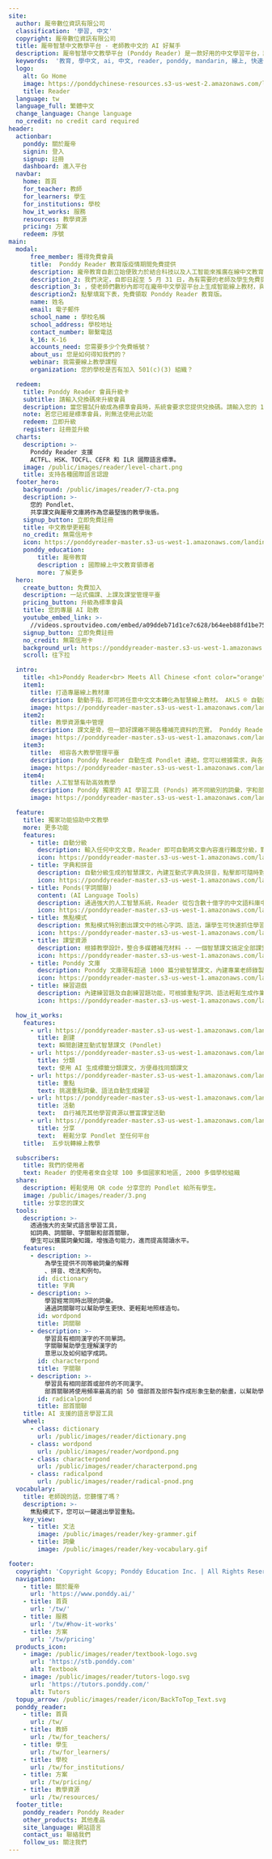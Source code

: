 ```yaml
---
site:
  author: 龎帝數位資訊有限公司
  classification: '學習, 中文'
  copyright: 龎帝數位資訊有限公司
  title: 龎帝智慧中文教學平台 - 老師教中文的 AI 好幫手
  description: 龎帝智慧中文教學平台 (Ponddy Reader) 是一款好用的中文學習平台，讓老師可以快速創建教材，統整學習資源，以及進行線上課程的互動練習。
  keywords:  '教育, 學中文, ai, 中文, reader, ponddy, mandarin, 線上, 快速備課, 華語, 龎帝, 學生, 互動'
  logo:
    alt: Go Home
    image: https://ponddychinese-resources.s3-us-west-2.amazonaws.com/logos/tutors/TutorsLanding_140x32.svg
    title: Reader
  language: tw
  language_full: 繁體中文
  change_language: Change language
  no_credit: no credit card required
header:
  actionbar:
    ponddy: 關於龎帝
    signin: 登入
    signup: 註冊
    dashboard: 進入平台
  navbar:
    home: 首頁
    for_teacher: 教師
    for_learners: 學生
    for_institutions: 學校
    how_it_works: 服務
    resources: 教學資源
    pricing: 方案
    redeem: 序號
main:
  modal:
      free_member: 獲得免費會員
      title:  Ponddy Reader 教育版疫情期間免費提供
      description: 龐帝教育自創立始便致力於結合科技以及人工智能來推廣在線中文教育，為了最大限度降低疫情對教育的影響，讓因學校關閉而被迫停止線下學習的學子在家也能繼續學習中文，
      description_2: 我們決定，自即日起至 5 月 31 日，為有需要的老師及學生免費提供 Ponddy Reader 教育版
      description_3: ，使老師們數秒內即可在龐帝中文學習平台上生成智能線上教材，與學生共享，實現實體到線上課堂的無縫轉換。
      description2: 點擊填寫下表，免費領取 Ponddy Reader 教育版。
      name: 姓名
      email: 電子郵件
      school_name : 學校名稱
      school_address: 學校地址
      contact_number: 聯繫電話
      k_16: K-16
      accounts_need: 您需要多少个免費帳號？
      about_us: 您是如何得知我們的？
      webinar: 我需要線上教學課程
      organization: 您的學校是否有加入 501(c)(3) 組織？

  redeem:
    title: Ponddy Reader 會員升級卡
    subtitle: 請輸入兌換碼來升級會員
    description: 當您嘗試升級成為標準會員時，系統會要求您提供兌換碼。請輸入您的 16 位兌換碼。
    note: 若您已經是標準會員，則無法使用此功能
    redeem: 立即升級
    register: 註冊並升級
  charts:
    description: >-
      Ponddy Reader 支援
      ACTFL、HSK、TOCFL、CEFR 和 ILR 國際語言標準。
    image: /public/images/reader/level-chart.png
    title: 支持各種國際語言認證
  footer_hero:
    background: /public/images/reader/7-cta.png
    description: >-
      您的 Pondlet、
      共享課文與龎帝文庫將作為您最堅強的教學後盾。
    signup_button: 立即免費註冊
    title: 中文教學更輕鬆
    no_credit: 無需信用卡
    icon: https://ponddyreader-master.s3-us-west-1.amazonaws.com/landing/statics/media/for_teacher/icon/icon_girl.svg
    ponddy_education:
        title: 龎帝教育
        description : 國際線上中文教育領導者
        more: 了解更多
  hero:
    create_button: 免費加入
    description: 一站式備課、上課及課堂管理平臺
    pricing_button: 升級為標準會員
    title: 您的專屬 AI 助教
    youtube_embed_link: >-
      //videos.sproutvideo.com/embed/a09ddeb71d1ce7c628/b64eeb88fd1be758?playerTheme=dark&playerColor=
    signup_button: 立即免費註冊
    no_credit: 無需信用卡
    background_url: https://ponddyreader-master.s3-us-west-1.amazonaws.com/landing/statics/media/for_teacher/index_bkg.png
    scroll: 往下拉

  intro:
    title: <h1>Ponddy Reader<br> Meets All Chinese <font color="orange">Teaching</font> and <font color="orange">Learning</font> Needs</h1>
    item1:
      title: 打造專屬線上教材庫
      description: 動動手指，即可將任意中文文本轉化為智慧線上教材。 AKLS ® 自動將內容分級、智能識別生詞和語法、內置拼音詞典，並產出練習題，從此輕鬆備課，打造專屬教材庫！
      image: https://ponddyreader-master.s3-us-west-1.amazonaws.com/landing/statics/media/for_teacher/pic_01.png
    item2:
      title: 教學資源集中管理
      description: 課文是骨，但一節好課離不開各種補充資料的充實。 Ponddy Reader 支援多媒體內容嵌入，不論您選擇怎樣的教學設計，一個 Pondlet 即可搞定。
      image: https://ponddyreader-master.s3-us-west-1.amazonaws.com/landing/statics/media/for_teacher/pic_02.png
    item3:
      title:  相容各大教學管理平臺
      description: Ponddy Reader 自動生成 Pondlet 連結，您可以根據需求，與各大教學管理平臺同時使用，進行課堂及教學資源管理。
      image: https://ponddyreader-master.s3-us-west-1.amazonaws.com/landing/statics/media/for_teacher/pic_03.png
    item4:
      title: 人工智慧有助高效教學
      description: Ponddy 獨家的 AI 學習工具 (Ponds) 將不同級別的詞彙，字和部首生成智慧關聯，幫助學生查缺補漏、輔助字詞記憶；更有多款遊戲化練習，方便指派作業，並且支援多人比賽模式，讓學生在玩中學，輕鬆進步。
      image: https://ponddyreader-master.s3-us-west-1.amazonaws.com/landing/statics/media/for_teacher/pic_04.png

  feature:
    title: 獨家功能協助中文教學
    more: 更多功能
    features:
      - title: 自動分級
        description: 輸入任何中文文章，Reader 即可自動將文章內容進行難度分級，對應 ACTFL, HSK, TOCFL, CEFR 以及 ILR 等多種國際華語認證標準。
        icon: https://ponddyreader-master.s3-us-west-1.amazonaws.com/landing/statics/media/for_teacher/icon/icon_01.svg
      - title: 字典和拼音
        description: 自動分級生成的智慧課文，內建互動式字典及拼音，點擊即可隨時對照。
        icon: https://ponddyreader-master.s3-us-west-1.amazonaws.com/landing/statics/media/for_teacher/icon/icon_07.svg
      - title: Ponds(字詞關聯)
        content: (AI Language Tools)
        description: 通過強大的人工智慧系統，Reader 從包含數十億字的中文語料庫中，提取字、詞、部首，並形成相關聯的網路—“Ponds”。借助 Ponds，學生即可輕鬆累積單詞、學習遣詞造句，並提高閱讀理解力。
        icon: https://ponddyreader-master.s3-us-west-1.amazonaws.com/landing/statics/media/for_teacher/icon/icon_03.svg
      - title: 焦點模式
        description: 焦點模式特別劃出課文中的核心字詞、語法，讓學生可快速抓住學習重點。
        icon: https://ponddyreader-master.s3-us-west-1.amazonaws.com/landing/statics/media/for_teacher/icon/icon_04.svg
      - title: 課堂資源
        description: 根據教學設計，整合多媒體補充材料 -- 一個智慧課文搞定全部課堂素材。
        icon: https://ponddyreader-master.s3-us-west-1.amazonaws.com/landing/statics/media/for_teacher/icon/icon_05.svg
      - title: Ponddy 文庫
        description: Ponddy 文庫現有超過 1000 篇分級智慧課文，內建專業老師錄製的發音，及針對性的練習題，無論教學、自學皆可直接使用。
        icon: https://ponddyreader-master.s3-us-west-1.amazonaws.com/landing/statics/media/for_teacher/icon/icon_02.svg
      - title: 練習遊戲
        description: 內建練習題及自創練習題功能，可根據重點字詞、語法輕鬆生成作業題目，還可組團進行練習，並自動追蹤使用者練習結果，方便又高效
        icon: https://ponddyreader-master.s3-us-west-1.amazonaws.com/landing/statics/media/for_teacher/icon/icon_06.svg

  how_it_works:
    features:
      - url: https://ponddyreader-master.s3-us-west-1.amazonaws.com/landing/statics/media/for_teacher/how_it_work/how_work_create.svg
        title: 創建
        text: 瞬間創建互動式智慧課文 (Pondlet)
      - url: https://ponddyreader-master.s3-us-west-1.amazonaws.com/landing/statics/media/for_teacher/how_it_work/how_work_Categorize.svg
        title: 分類
        text: 使用 AI 生成標籤分類課文，方便尋找同類課文
      - url: https://ponddyreader-master.s3-us-west-1.amazonaws.com/landing/statics/media/for_teacher/how_it_work/how_work_Highlight.svg
        title: 重點
        text: 挑選重點詞彙、語法自動生成練習
      - url: https://ponddyreader-master.s3-us-west-1.amazonaws.com/landing/statics/media/for_teacher/how_it_work/how_work_Activity.svg
        title: 活動
        text:  自行補充其他學習資源以豐富課堂活動
      - url: https://ponddyreader-master.s3-us-west-1.amazonaws.com/landing/statics/media/for_teacher/how_it_work/how_work_Share.svg
        title: 分享
        text:  輕鬆分享 Pondlet 至任何平台
    title:  五步玩轉線上教學

  subscribers:
    title: 我們的使用者
    text: Reader 的使用者來自全球 100 多個國家和地區, 2000 多個學校組織
  share:
    description: 輕鬆使用 QR code 分享您的 Pondlet 給所有學生。
    image: /public/images/reader/3.png
    title: 分享您的課文
  tools:
    description: >-
      透過強大的支架式語言學習工具，
      如詞典、詞關聯、字關聯和部首關聯，
      學生可以擴展詞彙知識，增強造句能力，進而提高閱讀水平。
    features:
      - description: >-
          為學生提供不同等級詞彙的解釋
          、拼音、唸法和例句。
        id: dictionary
        title: 字典
      - description: >-
          學習經常同時出現的詞彙。
          通過詞關聯可以幫助學生更快、更輕鬆地照樣造句。
        id: wordpond
        title: 詞關聯
      - description: >-
          學習具有相同漢字的不同單詞。
          字關聯幫助學生理解漢字的
          意思以及如何組字成詞。
        id: characterpond
        title: 字關聯
      - description: >-
          學習具有相同部首或部件的不同漢字。
          部首關聯將使用頻率最高的前 50 個部首及部件製作成形象生動的動畫，以幫助學生更好地學習漢字。
        id: radicalpond
        title: 部首關聯
    title: AI 支援的語言學習工具
    wheel:
      - class: dictionary
        url: /public/images/reader/dictionary.png
      - class: wordpond
        url: /public/images/reader/wordpond.png
      - class: characterpond
        url: /public/images/reader/characterpond.png
      - class: radicalpond
        url: /public/images/reader/radical-pnod.png
  vocabulary:
    title: 老師說的話，您聽懂了嗎？
    description: >-
      焦點模式下，您可以一鍵選出學習重點。
    key_view:
      - title: 文法
        image: /public/images/reader/key-grammer.gif
      - title: 詞彙
        image: /public/images/reader/key-vocabulary.gif

footer:
  copyright: 'Copyright &copy; Ponddy Education Inc. | All Rights Reserved'
  navigation:
    - title: 關於龎帝
      url: 'https://www.ponddy.ai/'
    - title: 首頁
      url: '/tw/'
    - title: 服務
      url: '/tw/#how-it-works'
    - title: 方案
      url: '/tw/pricing'
  products_icon:
    - image: /public/images/reader/textbook-logo.svg
      url: 'https://stb.ponddy.com'
      alt: Textbook
    - image: /public/images/reader/tutors-logo.svg
      url: 'https://tutors.ponddy.com/'
      alt: Tutors
  topup_arrow: /public/images/reader/icon/BackToTop_Text.svg
  ponddy_reader:
    - title: 首頁
      url: /tw/
    - title: 教師
      url: /tw/for_teachers/
    - title: 學生
      url: /tw/for_learners/
    - title: 學校
      url: /tw/for_institutions/
    - title: 方案
      url: /tw/pricing/
    - title: 教學資源
      url: /tw/resources/
  footer_title:
    ponddy_reader: Ponddy Reader
    other_products: 其他產品
    site_language: 網站語言
    contact_us: 聯絡我們
    follow_us: 關注我們
---
```

